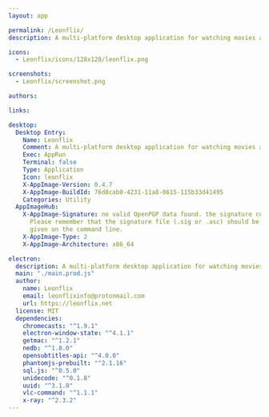 ```yaml
---
layout: app

permalink: /Leonflix/
description: A multi-platform desktop application for watching movies and TV shows.

icons:
  - Leonflix/icons/128x128/leonflix.png

screenshots:
  - Leonflix/screenshot.png

authors:

links:

desktop:
  Desktop Entry:
    Name: Leonflix
    Comment: A multi-platform desktop application for watching movies and TV shows.
    Exec: AppRun
    Terminal: false
    Type: Application
    Icon: leonflix
    X-AppImage-Version: 0.4.7
    X-AppImage-BuildId: 76d8cab0-4231-11a8-0615-115b33d41495
    Categories: Utility
  AppImageHub:
    X-AppImage-Signature: no valid OpenPGP data found. the signature could not be verified.
      Please remember that the signature file (.sig or .asc) should be the first file
      given on the command line.
    X-AppImage-Type: 2
    X-AppImage-Architecture: x86_64

electron:
  description: A multi-platform desktop application for watching movies and TV shows.
  main: "./main.prod.js"
  author:
    name: Leonflix
    email: leonflixinfo@protonmail.com
    url: https://leonflix.net
  license: MIT
  dependencies:
    chromecasts: "^1.9.1"
    electron-window-state: "^4.1.1"
    getmac: "^1.2.1"
    nedb: "^1.8.0"
    opensubtitles-api: "^4.0.0"
    phantomjs-prebuilt: "^2.1.16"
    sql.js: "^0.5.0"
    unidecode: "^0.1.8"
    uuid: "^3.1.0"
    vlc-command: "^1.1.1"
    x-ray: "^2.3.2"
---
```

